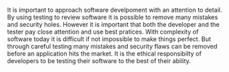 It is important to approach software develpoment with an attention to detail. By using testing
to review software it is possible to remove many mistakes and security holes. However it is 
important that both the developer and the tester pay close attention and use best pratices.
With complexity of software today it is difficult if not impossible to make things perfect.
But through careful testing many mistakes and security flaws can be removed before an
application hits the market. It is the ethical responsibilty of developers to be testing their
software to the best of their ability.

